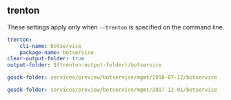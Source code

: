 
## trenton

These settings apply only when `--trenton` is specified on the command line.

``` yaml $(trenton)
trenton:
    cli-name: botservice
    package-name: botservice
clear-output-folder: true
output-folder: $(trenton-output-folder)/botservice
```

``` yaml $(tag) == 'package-2018-07-12' && $(trenton)
gosdk-folder: services/preview/botservice/mgmt/2018-07-12/botservice
```

``` yaml $(tag) == 'package-2017-12-01' && $(trenton)
gosdk-folder: services/preview/botservice/mgmt/2017-12-01/botservice
```
